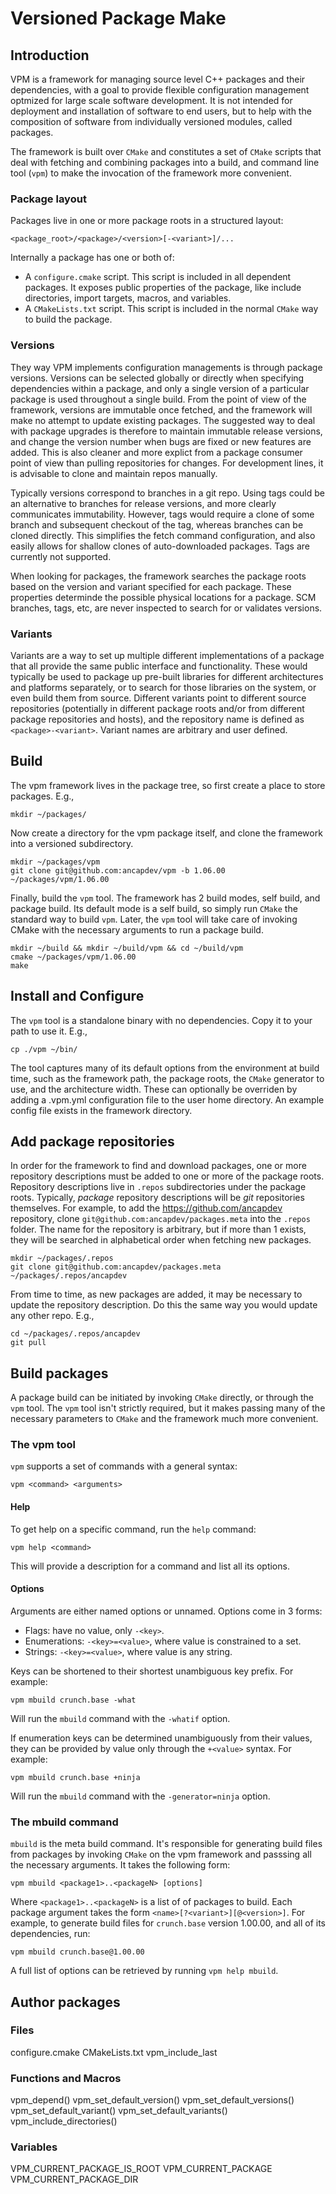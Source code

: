 # Versioned Package Make
## Introduction
VPM is a framework for managing source level C++ packages and their dependencies, with a goal to provide flexible configuration management optmized for large scale software development. It is not intended for deployment and installation of software to end users, but to help with the composition of software from individually versioned modules, called packages.

The framework is built over `CMake` and constitutes a set of `CMake` scripts that deal with fetching and combining packages into a build, and command line tool (`vpm`) to make the invocation of the framework more convenient.

### Package layout
Packages live in one or more package roots in a structured layout:
```
<package_root>/<package>/<version>[-<variant>]/...
```

Internally a package has one or both of:
- A `configure.cmake` script. This script is included in all dependent packages. It exposes public properties of the package, like include directories, import targets, macros, and variables.
- A `CMakeLists.txt` script. This script is included in the normal `CMake` way to build the package.

### Versions
They way VPM implements configuration managements is through package versions. Versions can be selected globally or directly when specifying dependencies within a package, and only a single version of a particular package is used throughout a single build. From the point of view of the framework, versions are immutable once fetched, and the framework will make no attempt to update existing packages. The suggested way to deal with package upgrades is therefore to maintain immutable release versions, and change the version number when bugs are fixed or new features are added. This is also cleaner and more explict from a package consumer point of view than pulling repositories for changes. For development lines, it is advisable to clone and maintain repos manually.

Typically versions correspond to branches in a git repo. Using tags could be an alternative to branches for release versions, and more clearly communicates immutability. However, tags would require a clone of some branch and subsequent checkout of the tag, whereas branches can be cloned directly. This simplifies the fetch command configuration, and also easily allows for shallow clones of auto-downloaded packages. Tags are currently not supported.

When looking for packages, the framework searches the package roots based on the version and variant specified for each package. These properties determinde the possible physical locations for a package. SCM branches, tags, etc, are never inspected to search for or validates versions.

### Variants
Variants are a way to set up multiple different implementations of a package that all provide the same public interface and functionality. These would typically be used to package up pre-built libraries for different architectures and platforms separately, or to search for those libraries on the system, or even build them from source. Different variants point to different source repositories (potentially in different package roots and/or from different package repositories and hosts), and the repository name is defined as `<package>-<variant>`. Variant names are arbitrary and user defined.

## Build
The vpm framework lives in the package tree, so first create a place to store packages. E.g.,
```Shell
mkdir ~/packages/
```
Now create a directory for the vpm package itself, and clone the framework into a versioned subdirectory.
```Shell
mkdir ~/packages/vpm
git clone git@github.com:ancapdev/vpm -b 1.06.00 ~/packages/vpm/1.06.00
```
Finally, build the `vpm` tool. The framework has 2 build modes, self build, and package build. Its default mode is a self build, so simply run `CMake` the standard way to build `vpm`. Later, the `vpm` tool will take care of invoking CMake with the necessary arguments to run a package build.
```Shell
mkdir ~/build && mkdir ~/build/vpm && cd ~/build/vpm
cmake ~/packages/vpm/1.06.00
make
```

## Install and Configure
The `vpm` tool is a standalone binary with no dependencies. Copy it to your path to use it. E.g.,
```Shell
cp ./vpm ~/bin/
```

The tool captures many of its default options from the environment at build time, such as the framework path, the package roots, the `CMake` generator to use, and the architecture width. These can optionally be overriden by adding a .vpm.yml configuration file to the user home directory. An example config file exists in the framework directory.

## Add package repositories
In order for the framework to find and download packages, one or more repository descriptions must be added to one or more of the package roots. Repository descriptions live in `.repos` subdirectories under the package roots. Typically, _package_ repository descriptions will be _git_ repositories themselves. For example, to add the https://github.com/ancapdev repository, clone `git@github.com:ancapdev/packages.meta` into the `.repos` folder. The name for the repository is arbitrary, but if more than 1 exists, they will be searched in alphabetical order when fetching new packages.
```Shell
mkdir ~/packages/.repos
git clone git@github.com:ancapdev/packages.meta ~/packages/.repos/ancapdev
```
From time to time, as new packages are added, it may be necessary to update the repository description. Do this the same way you would update any other repo. E.g.,
```Shell
cd ~/packages/.repos/ancapdev
git pull
```

## Build packages
A package build can be initiated by invoking `CMake` directly, or through the `vpm` tool. The `vpm` tool isn't strictly required, but it makes passing many of the necessary parameters to `CMake` and the framework much more convenient.

### The vpm tool

`vpm` supports a set of commands with a general syntax:
```Shell
vpm <command> <arguments>
```

#### Help
To get help on a specific command, run the `help` command:
```Shell
vpm help <command>
```
This will provide a description for a command and list all its options.

#### Options
Arguments are either named options or unnamed. Options come in 3 forms:
- Flags: have no value, only `-<key>`.
- Enumerations: `-<key>=<value>`, where value is constrained to a set.
- Strings: `-<key>=<value>`, where value is any string.

Keys can be shortened to their shortest unambiguous key prefix. For example:
```Shell
vpm mbuild crunch.base -what
```
Will run the `mbuild` command with the `-whatif` option.

If enumeration keys can be determined unambiguously from their values, they can be provided by value only through the `+<value>` syntax. For example:
```Shell
vpm mbuild crunch.base +ninja
```
Will run the `mbuild` command with the `-generator=ninja` option.

### The mbuild command
`mbuild` is the meta build command. It's responsible for generating build files from packages by invoking `CMake` on the vpm framework and passsing all the necessary arguments. It takes the following form:
```Shell
vpm mbuild <package1>..<packageN> [options]
```
Where `<package1>..<packageN>` is a list of of packages to build. Each package argument takes the form `<name>[?<variant>][@<version>]`. For example, to generate build files for `crunch.base` version 1.00.00, and all of its dependencies, run:
```Shell
vpm mbuild crunch.base@1.00.00
```
A full list of options can be retrieved by running `vpm help mbuild`.


## Author packages

### Files
configure.cmake
CMakeLists.txt
vpm_include_last

### Functions and Macros
vpm_depend()
vpm_set_default_version()
vpm_set_default_versions()
vpm_set_default_variant()
vpm_set_default_variants()
vpm_include_directories()


### Variables
VPM_CURRENT_PACKAGE_IS_ROOT
VPM_CURRENT_PACKAGE
VPM_CURRENT_PACKAGE_DIR

